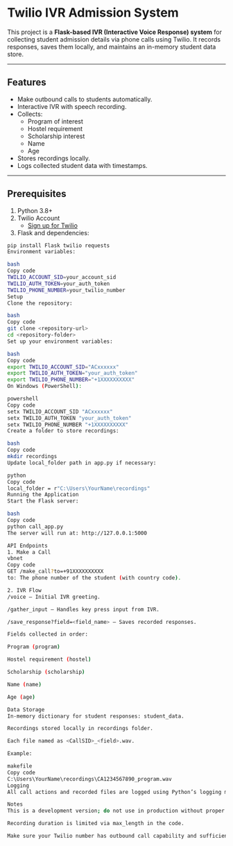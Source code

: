 # Twilio IVR Admission System

This project is a **Flask-based IVR (Interactive Voice Response) system** for collecting student admission details via phone calls using Twilio. It records responses, saves them locally, and maintains an in-memory student data store.

---

## Features

- Make outbound calls to students automatically.
- Interactive IVR with speech recording.
- Collects:
  - Program of interest
  - Hostel requirement
  - Scholarship interest
  - Name
  - Age
- Stores recordings locally.
- Logs collected student data with timestamps.

---

## Prerequisites

1. Python 3.8+
2. Twilio Account  
   - [Sign up for Twilio](https://www.twilio.com/try-twilio)
3. Flask and dependencies:

```bash
pip install Flask twilio requests
Environment variables:

bash
Copy code
TWILIO_ACCOUNT_SID=your_account_sid
TWILIO_AUTH_TOKEN=your_auth_token
TWILIO_PHONE_NUMBER=your_twilio_number
Setup
Clone the repository:

bash
Copy code
git clone <repository-url>
cd <repository-folder>
Set up your environment variables:

bash
Copy code
export TWILIO_ACCOUNT_SID="ACxxxxxx"
export TWILIO_AUTH_TOKEN="your_auth_token"
export TWILIO_PHONE_NUMBER="+1XXXXXXXXXX"
On Windows (PowerShell):

powershell
Copy code
setx TWILIO_ACCOUNT_SID "ACxxxxxx"
setx TWILIO_AUTH_TOKEN "your_auth_token"
setx TWILIO_PHONE_NUMBER "+1XXXXXXXXXX"
Create a folder to store recordings:

bash
Copy code
mkdir recordings
Update local_folder path in app.py if necessary:

python
Copy code
local_folder = r"C:\Users\YourName\recordings"
Running the Application
Start the Flask server:

bash
Copy code
python call_app.py
The server will run at: http://127.0.0.1:5000

API Endpoints
1. Make a Call
vbnet
Copy code
GET /make_call?to=+91XXXXXXXXXX
to: The phone number of the student (with country code).

2. IVR Flow
/voice – Initial IVR greeting.

/gather_input – Handles key press input from IVR.

/save_response?field=<field_name> – Saves recorded responses.

Fields collected in order:

Program (program)

Hostel requirement (hostel)

Scholarship (scholarship)

Name (name)

Age (age)

Data Storage
In-memory dictionary for student responses: student_data.

Recordings stored locally in recordings folder.

Each file named as <CallSID>_<field>.wav.

Example:

makefile
Copy code
C:\Users\YourName\recordings\CA1234567890_program.wav
Logging
All call actions and recorded files are logged using Python’s logging module.

Notes
This is a development version; do not use in production without proper security measures.

Recording duration is limited via max_length in the code.

Make sure your Twilio number has outbound call capability and sufficient balance.